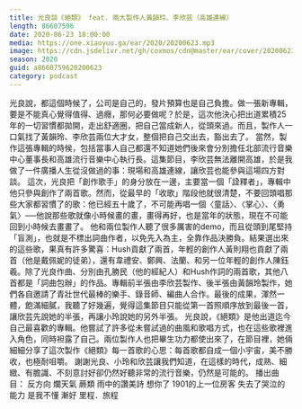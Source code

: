 ```yaml
---
title: 光良談《絕類》 feat. 兩大製作人黃韻玲、李欣芸（高雄連線）
length: 86607596
date: 2020-06-23 18:00:00
media: https://one.xiaoyuu.ga/ear/2020/20200623.mp3
image: https://cdn.jsdelivr.net/gh/coxmos/cdn@master/ear/cover/20200623.jpeg
season: 2020
guid: a8660759620200623
category: podcast
---
```


光良說，都這個時候了，公司是自己的，發片預算也是自己負擔。做一張新專輯，要是不能真心覺得值得、過癮，那何必要做呢？於是，這次他決心把出道累積25年的一切習慣都拋開，走出舒適圈，把自己當成新人，從頭來過。而且，製作人一口氣找了黃韻玲、李欣芸兩位大才女，整個把自己交出去，豁出去了。
當然，製作這張專輯的時候，包括當事人自己都還不知道她們後來會分別擔任北部流行音樂中心董事長和高雄流行音樂中心執行長。這集節目，李欣芸無法離開高雄，於是我做了一件廣播人生從沒做過的事：現場和高雄連線，讓欣芸也能參與這場四方對談。
這次，光良把「創作歌手」的身分放在一邊，主要當一個「詮釋者」，專輯中他只參與創作了兩首歌。然而，從最早的「收歌」階段他就很清楚，不要回頭唱那些大家都習慣了的歌：他已經五十歲了，不可能再唱一個〈童話〉、〈掌心〉、〈勇氣〉──他說那些歌就像小時候畫的畫，畫得再好，也是當年的狀態，現在不可能回到小時候去畫畫了。
他和兩位製作人聽了很多厲害的demo，而且從頭到尾堅持「盲測」，也就是不標出詞曲作者，以免先入為主，全靠作品決勝負。結果選出來的這些歌，果真有許多驚喜：Hush貢獻了兩首，年輕的創作人黃則翔也貢獻了兩首（他是戴佩妮的徒弟），還有韋禮安、鄭興、法蘭、和另一位年輕的創作人陳鈺羲。除了光良作曲、分別由孔勝民（他的經紀人）和Hush作詞的兩首歌，其他八首都是「詞曲包辦」的作品。專輯前半張由李欣芸製作、後半張由黃韻玲製作，她們各自邀請了青壯世代最棒的樂手、錄音師、編曲人合作。最後的成果，渾然一體，飽滿細膩，我聽了好幾遍，覺得這集節目只能從第一首照順序放到最後一首，讓欣芸先說她的半張，再讓小玲說她的另外半張。
光良說，《絕類》是他出道迄今自己最喜歡的專輯。他嘗試了許多從未嘗試過的曲風和歌唱方式，也在這些歌裡進入角色，同時袒露了自己。兩位製作人也把畢生功力都使出來了，在節目裡，她倆細細分享了這次製作《絕類》每一首歌的心思：每首歌都自成一個小宇宙，美不勝收，也極耐咀嚼。
謝謝光良、小玲和欣芸讓我們知道，在這樣的時代，成熟、細緻、有膽識、不刻意討好卻仍然好聽非常的流行音樂，仍然是可能的。
播出曲目：
反方向
爛天氣
蕨類
雨中的讚美詩
想你了
1901的上一位房客
失去了哭泣的能力
是我不懂
漸好
里程．旅程


